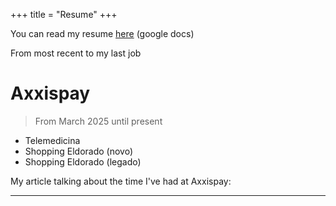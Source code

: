 +++
title = "Resume"
+++

You can read my resume <a href="https://docs.google.com/document/d/1AkXzbUc5lr6AkNmqXH4eUXLibFvQ--e2ZY_Et-sY4Uw/edit?usp=sharing" target="_blank" rel="noopener noreferrer">here</a> (google docs)

From most recent to my last job

# Axxispay
> From March 2025 until present

- Telemedicina
- Shopping Eldorado (novo)
- Shopping Eldorado (legado)

My article talking about the time I've had at Axxispay: 

---

